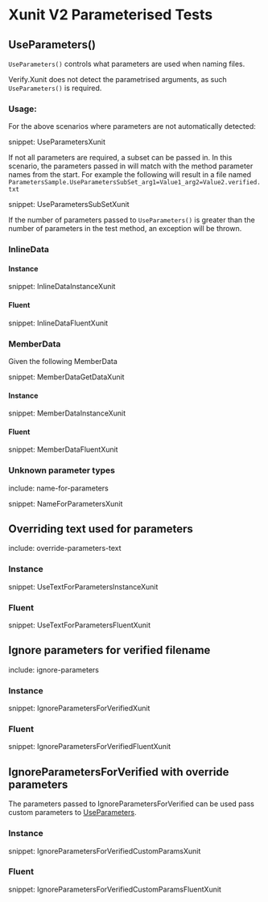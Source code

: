 # Xunit V2 Parameterised Tests


## UseParameters()

`UseParameters()` controls what parameters are used when naming files.

Verify.Xunit does not detect the parametrised arguments, as such `UseParameters()` is required.


### Usage:

For the above scenarios where parameters are not automatically detected: 

snippet: UseParametersXunit

If not all parameters are required, a subset can be passed in. In this scenario, the parameters passed in will match with the method parameter names from the start. For example the following will result in a file named `ParametersSample.UseParametersSubSet_arg1=Value1_arg2=Value2.verified.txt`

snippet: UseParametersSubSetXunit

If the number of parameters passed to `UseParameters()` is greater than the number of parameters in the test method, an exception will be thrown.


### InlineData


#### Instance

snippet: InlineDataInstanceXunit


#### Fluent

snippet: InlineDataFluentXunit


### MemberData

Given the following MemberData

snippet: MemberDataGetDataXunit


#### Instance

snippet: MemberDataInstanceXunit


#### Fluent

snippet: MemberDataFluentXunit


### Unknown parameter types

include: name-for-parameters

snippet: NameForParametersXunit


## Overriding text used for parameters

include: override-parameters-text


### Instance

snippet: UseTextForParametersInstanceXunit


### Fluent

snippet: UseTextForParametersFluentXunit


## Ignore parameters for verified filename

include: ignore-parameters


### Instance

snippet: IgnoreParametersForVerifiedXunit


### Fluent

snippet: IgnoreParametersForVerifiedFluentXunit


## IgnoreParametersForVerified with override parameters

The parameters passed to IgnoreParametersForVerified can be used pass custom parameters to [UseParameters](#UseParameters).


### Instance

snippet: IgnoreParametersForVerifiedCustomParamsXunit


### Fluent

snippet: IgnoreParametersForVerifiedCustomParamsFluentXunit